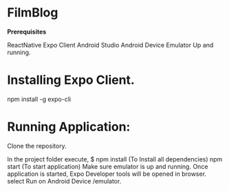 # FilmBlog

**Prerequisites**

ReactNative Expo Client
Android Studio
Android Device Emulator Up and running. 

# Installing Expo Client. 

npm install -g expo-cli

# Running Application: 

Clone the repository.

In the project folder execute, $ npm install (To Install all dependencies)
npm start (To start application)
Make sure emulator is up and running.
Once application is started, Expo Developer tools will be opened in browser. select Run on Android Device /emulator.




